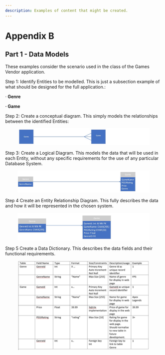 ```yaml
---
description: Examples of content that might be created.
---
```


# Appendix B

## Part 1 - Data Models

These examples consider the scenario used in the class of the Games Vendor application.

&#x20;

Step 1: Identify Entities to be modelled. This is just a subsection example of what should be designed for the full application.:

·  **Genre**

**·       Game**

&#x20;

Step 2: Create a conceptual diagram. This simply models the relationships between the identified Entities:

<figure><img src=".gitbook/assets/Conceptual Diagram (3).jpg" alt=""><figcaption></figcaption></figure>

&#x20;

Step 3: Create a Logical Diagram. This models the data that will be used in each Entity, without any specific requirements for the use of any particular Database System.

<figure><img src=".gitbook/assets/Logical Diagram (3).jpg" alt=""><figcaption></figcaption></figure>

&#x20;

Step 4 Create an Entity Relationship Diagram. This fully describes the data and how it will be represented in the chosen system.

<figure><img src=".gitbook/assets/Entity Re;ationship Diagram (3).jpg" alt=""><figcaption></figcaption></figure>

Step 5 Create a Data Dictionary. This describes the data fields and their functional requirements.

<figure><img src=".gitbook/assets/Data Dictionary (1).jpg" alt=""><figcaption></figcaption></figure>
